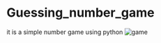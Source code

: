 # Guessing_number_game
it is a simple number game using python
![game](https://user-images.githubusercontent.com/72184197/192338195-8104e0a7-290c-4e71-8f0d-868e1c4a8758.png)
